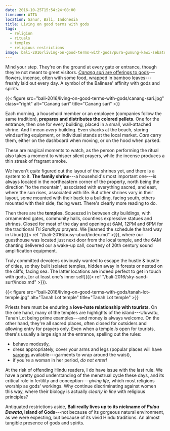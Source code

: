 ```yaml
---
date: 2016-10-25T15:54:24+08:00
timezone: WITA
location: Sanur, Bali, Indonesia
title: Living on good terms with gods
tags:
  - religion
  - rituals
  - temples
  - religious restrictions
image: bali-2016/living-on-good-terms-with-gods/pura-gunung-kawi-sebatu-header.jpg
---
```


Mind your step. They're on the ground at every gate or entrance, though they're not meant to greet visitors. [_Canang sari_ are offerings to gods](http://www.iskconid.org/about-bali)---flowers, incense, often with some food, wrapped in bamboo leaves---freshly laid out every day. A symbol of the Balinese' affinity with gods and spirits.

<!--more-->

{{< figure src="bali-2016/living-on-good-terms-with-gods/canang-sari.jpg" class="right" alt="Canang sari" title="Canang sari" >}}

Each morning, a household member or an employee (companies follow the same tradition), __prepares and distributes the colored pellets__. One for the entrance, then one for every building, placed in a small, wall-attached shrine. And I mean _every_ building. Even shacks at the beach, storing windsurfing equipment, or individual stands at the local market. _Cars_ carry them, either on the dashboard when moving, or on the hood when parked.

These are magical moments to watch, as the person performing the ritual also takes a moment to whisper silent prayers, while the incense produces a thin streak of fragrant smoke.

We haven't _quite_ figured out the layout of the shrines yet, and there is a system to it. __The family shrine__---a household's most important one---is always located in the northeastern corner of the property, north being the direction "to the mountain", associated with everything sacred, and east, where the sun rises, associated with life. But other shrines vary in their layout, some mounted with their back to a building, facing south, others mounted with their side, facing west. There's clearly more reading to do.

Then there are the __temples__. Squeezed in between city buildings, with ornamented gates, community halls, countless expressive statues and shrines. Closed for most of the day and opening at 6AM, 12PM and 6PM for the traditional _Tri Sandhya_ prayers. We [learned the schedule the hard way in Ubud]({{< ref "/bali-2016/busy-ubud/index.md" >}}), where our guesthouse was located just next door from the local temple, and the 6AM chanting delivered our a wake-up call, courtesy of 20th century sound amplification equipment.

Truly committed devotees obviously wanted to escape the hustle & bustle of cities, so they built isolated temples, hidden away in forests or nested on the cliffs, facing sea. The latter locations are indeed perfect to get in touch with gods, [or at least one's inner self]({{< ref "/bali-2016/sky-sand-surf/index.md" >}}).

{{< figure src="bali-2016/living-on-good-terms-with-gods/tanah-lot-temple.jpg" alt="Tanah Lot temple" title="Tanah Lot temple" >}}

Priests here must be enduring a __love-hate relationship with tourists__. On the one hand, many of the temples are highlights of the island---Uluwatu, Tanah Lot being prime examples---and money is always welcome. On the other hand, they're all sacred places, often closed for outsiders and allowing entry for prayers only. Even when a temple _is_ open for tourists, there's usually a large sign at the entrance, spelling out the rules:

* behave modestly,
* dress appropriately, cover your arms and legs (popular places will have [sarongs](https://en.wikipedia.org/wiki/Sarong) available---garments to wrap around the waist),
* if you're a woman in her period, _do not enter!_

At the risk of offending Hindu readers, I do have issue with the last rule. We have a pretty good understanding of the menstrual cycle these days, and its critical role in fertility and conception---_giving life_, which most religions worship as gods' workings. Why continue discriminating against women this way, where their biology is actually _clearly in line_ with religious principles?

Antiquated restrictions aside, __Bali really lives up to its nickname of _Pulau Dewata_, Island of Gods__---not because of its gorgeous natural environment, as we were expecting, but because of its vivid Hindu traditions. An almost tangible presence of gods and spirits.
